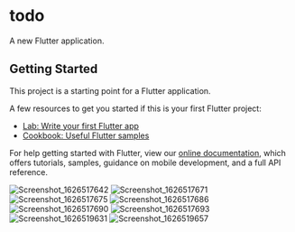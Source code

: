 # todo

A new Flutter application.

## Getting Started

This project is a starting point for a Flutter application.

A few resources to get you started if this is your first Flutter project:

- [Lab: Write your first Flutter app](https://flutter.dev/docs/get-started/codelab)
- [Cookbook: Useful Flutter samples](https://flutter.dev/docs/cookbook)

For help getting started with Flutter, view our
[online documentation](https://flutter.dev/docs), which offers tutorials,
samples, guidance on mobile development, and a full API reference.


![Screenshot_1626517642](https://user-images.githubusercontent.com/72654260/126035195-13e7cdfe-3760-41d4-a835-34b4132c298b.png)
![Screenshot_1626517671](https://user-images.githubusercontent.com/72654260/126035197-cc3a4d33-c963-4a78-9d60-540d6f18079a.png)
![Screenshot_1626517675](https://user-images.githubusercontent.com/72654260/126035198-07133c03-8f22-4509-8c2e-549ab887d398.png)
![Screenshot_1626517686](https://user-images.githubusercontent.com/72654260/126035199-1c50f914-8782-477f-81c7-60278813f91b.png)
![Screenshot_1626517690](https://user-images.githubusercontent.com/72654260/126035200-d0fcae90-d80c-4940-85bd-c16d207ba323.png)
![Screenshot_1626517693](https://user-images.githubusercontent.com/72654260/126035201-9ecae352-1000-49fa-9f4b-143f1aaba512.png)
![Screenshot_1626519631](https://user-images.githubusercontent.com/72654260/126035202-a6d81ac1-7afc-4680-b724-73ae4a813add.png)
![Screenshot_1626519657](https://user-images.githubusercontent.com/72654260/126035203-56960443-71ae-490d-bcda-e9379e9bfff7.png)
